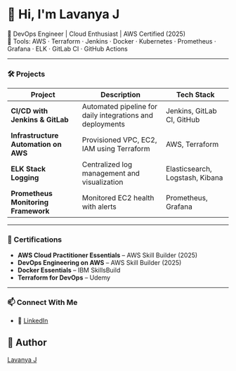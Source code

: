 # 👋 Hi, I'm Lavanya J

🚀 DevOps Engineer | Cloud Enthusiast | AWS Certified (2025)  
🔧 Tools: AWS · Terraform · Jenkins · Docker · Kubernetes · Prometheus · Grafana · ELK · GitLab CI · GitHub Actions

---

### 🛠️ Projects

| Project | Description | Tech Stack |
|--------|-------------|------------|
| **CI/CD with Jenkins & GitLab** | Automated pipeline for daily integrations and deployments | Jenkins, GitLab CI, GitHub |
| **Infrastructure Automation on AWS** | Provisioned VPC, EC2, IAM using Terraform | AWS, Terraform  |
| **ELK Stack Logging** | Centralized log management and visualization | Elasticsearch, Logstash, Kibana |
| **Prometheus Monitoring Framework** | Monitored EC2 health with alerts | Prometheus, Grafana|

---

### 📜 Certifications
- **AWS Cloud Practitioner Essentials** – AWS Skill Builder (2025)
- **DevOps Engineering on AWS** – AWS Skill Builder (2025)
- **Docker Essentials** – IBM SkillsBuild
- **Terraform for DevOps** – Udemy

---

### 📫 Connect With Me
- 🔗 [LinkedIn](https://linkedin.com/in/lavanya-raju19)


## 📌 Author
[Lavanya J](https://github.com/Lavanyaraju19)


